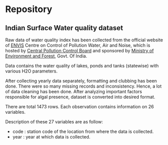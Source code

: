 # Repository
## Indian Surface Water quality dataset

Raw data of water quality index has been collected from the official website of [ENVIS](http://www.cpcbenvis.nic.in/water_quality_data.html#) Centre on Control of Pollution Water, Air and Noise, which is hosted by [Central Pollution Control Board](http://cpcb.nic.in/) and sponsored by [Ministry of Environment and Forest](http://moef.nic.in/), Govt. Of India.

Data contains the water quality of lakes, ponds and tanks (statewise) with various H2O parameters.

After collecting yearly data separately, formatting and clubbing has been done. There were so many missing records and  inconsistency. Hence, a lot of data cleaning has been done. After analyzing important factors responsible for algal presence, dataset is converted into desired format.

There are total 1473 rows. Each observation contains information on 26 variables.

Description of these 27 variables are as follow:
* code : station code of the location from where the data is collected.
* year : year at which data is collected.
